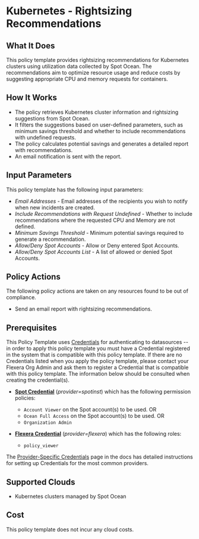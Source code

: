 # Kubernetes - Rightsizing Recommendations

## What It Does

This policy template provides rightsizing recommendations for Kubernetes clusters using utilization data collected by Spot Ocean. The recommendations aim to optimize resource usage and reduce costs by suggesting appropriate CPU and memory requests for containers.

## How It Works

- The policy retrieves Kubernetes cluster information and rightsizing suggestions from Spot Ocean.
- It filters the suggestions based on user-defined parameters, such as minimum savings threshold and whether to include recommendations with undefined requests.
- The policy calculates potential savings and generates a detailed report with recommendations.
- An email notification is sent with the report.

## Input Parameters

This policy template has the following input parameters:

- *Email Addresses* - Email addresses of the recipients you wish to notify when new incidents are created.
- *Include Recommendations with Request Undefined* - Whether to include recommendations where the requested CPU and Memory are not defined.
- *Minimum Savings Threshold* - Minimum potential savings required to generate a recommendation.
- *Allow/Deny Spot Accounts* - Allow or Deny entered Spot Accounts.
- *Allow/Deny Spot Accounts List* - A list of allowed or denied Spot Accounts.

## Policy Actions

The following policy actions are taken on any resources found to be out of compliance.

- Send an email report with rightsizing recommendations.

## Prerequisites

This Policy Template uses [Credentials](https://docs.flexera.com/flexera/EN/Automation/ManagingCredentialsExternal.htm) for authenticating to datasources -- in order to apply this policy template you must have a Credential registered in the system that is compatible with this policy template. If there are no Credentials listed when you apply the policy template, please contact your Flexera Org Admin and ask them to register a Credential that is compatible with this policy template. The information below should be consulted when creating the credential(s).

- [**Spot Credential**](https://docs.flexera.com/flexera/EN/Automation/ProviderCredentials.htm) (*provider=spotinst*) which has the following permission policies:
  - `Account Viewer` on the Spot account(s) to be used.
  OR
  - `Ocean Full Access` on the Spot account(s) to be used.
  OR
  - `Organization Admin`

- [**Flexera Credential**](https://docs.flexera.com/flexera/EN/Automation/ProviderCredentials.htm) (*provider=flexera*) which has the following roles:
  - `policy_viewer`

The [Provider-Specific Credentials](https://docs.flexera.com/flexera/EN/Automation/ProviderCredentials.htm) page in the docs has detailed instructions for setting up Credentials for the most common providers.

## Supported Clouds

- Kubernetes clusters managed by Spot Ocean

## Cost

This policy template does not incur any cloud costs.
